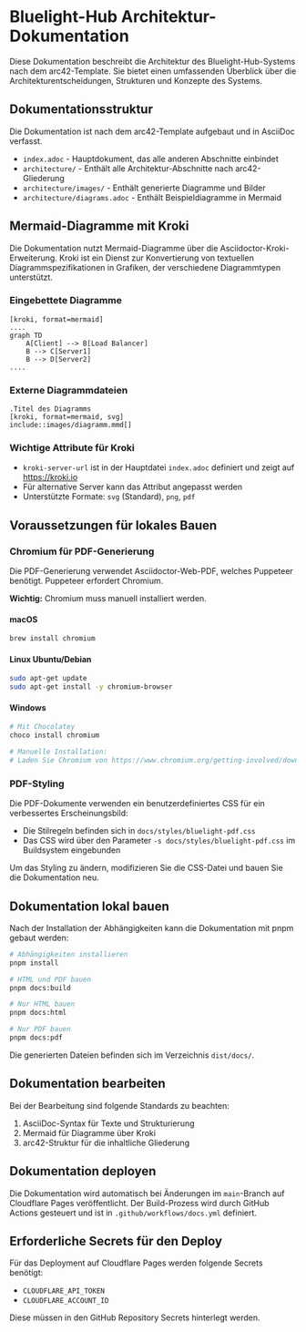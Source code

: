 # Bluelight-Hub Architektur-Dokumentation

Diese Dokumentation beschreibt die Architektur des Bluelight-Hub-Systems nach dem arc42-Template. Sie bietet einen umfassenden Überblick über die Architekturentscheidungen, Strukturen und Konzepte des Systems.

## Dokumentationsstruktur

Die Dokumentation ist nach dem arc42-Template aufgebaut und in AsciiDoc verfasst.

- `index.adoc` - Hauptdokument, das alle anderen Abschnitte einbindet
- `architecture/` - Enthält alle Architektur-Abschnitte nach arc42-Gliederung
- `architecture/images/` - Enthält generierte Diagramme und Bilder
- `architecture/diagrams.adoc` - Enthält Beispieldiagramme in Mermaid

## Mermaid-Diagramme mit Kroki

Die Dokumentation nutzt Mermaid-Diagramme über die Asciidoctor-Kroki-Erweiterung. Kroki ist ein Dienst zur Konvertierung von textuellen Diagrammspezifikationen in Grafiken, der verschiedene Diagrammtypen unterstützt.

### Eingebettete Diagramme

```adoc
[kroki, format=mermaid]
....
graph TD
    A[Client] --> B[Load Balancer]
    B --> C[Server1]
    B --> D[Server2]
....
```

### Externe Diagrammdateien

```adoc
.Titel des Diagramms
[kroki, format=mermaid, svg]
include::images/diagramm.mmd[]
```

### Wichtige Attribute für Kroki

- `kroki-server-url` ist in der Hauptdatei `index.adoc` definiert und zeigt auf https://kroki.io
- Für alternative Server kann das Attribut angepasst werden
- Unterstützte Formate: `svg` (Standard), `png`, `pdf`

## Voraussetzungen für lokales Bauen

### Chromium für PDF-Generierung

Die PDF-Generierung verwendet Asciidoctor-Web-PDF, welches Puppeteer benötigt. Puppeteer erfordert Chromium.

**Wichtig:** Chromium muss manuell installiert werden.

#### macOS

```bash
brew install chromium
```

#### Linux Ubuntu/Debian

```bash
sudo apt-get update
sudo apt-get install -y chromium-browser
```

#### Windows

```bash
# Mit Chocolatey
choco install chromium

# Manuelle Installation:
# Laden Sie Chromium von https://www.chromium.org/getting-involved/download-chromium herunter
```

### PDF-Styling

Die PDF-Dokumente verwenden ein benutzerdefiniertes CSS für ein verbessertes Erscheinungsbild:

- Die Stilregeln befinden sich in `docs/styles/bluelight-pdf.css`
- Das CSS wird über den Parameter `-s docs/styles/bluelight-pdf.css` im Buildsystem eingebunden

Um das Styling zu ändern, modifizieren Sie die CSS-Datei und bauen Sie die Dokumentation neu.

## Dokumentation lokal bauen

Nach der Installation der Abhängigkeiten kann die Dokumentation mit pnpm gebaut werden:

```bash
# Abhängigkeiten installieren
pnpm install

# HTML und PDF bauen
pnpm docs:build

# Nur HTML bauen
pnpm docs:html

# Nur PDF bauen
pnpm docs:pdf
```

Die generierten Dateien befinden sich im Verzeichnis `dist/docs/`.

## Dokumentation bearbeiten

Bei der Bearbeitung sind folgende Standards zu beachten:

1. AsciiDoc-Syntax für Texte und Strukturierung
2. Mermaid für Diagramme über Kroki
3. arc42-Struktur für die inhaltliche Gliederung

## Dokumentation deployen

Die Dokumentation wird automatisch bei Änderungen im `main`-Branch auf Cloudflare Pages veröffentlicht.
Der Build-Prozess wird durch GitHub Actions gesteuert und ist in `.github/workflows/docs.yml` definiert.

## Erforderliche Secrets für den Deploy

Für das Deployment auf Cloudflare Pages werden folgende Secrets benötigt:

- `CLOUDFLARE_API_TOKEN`
- `CLOUDFLARE_ACCOUNT_ID`

Diese müssen in den GitHub Repository Secrets hinterlegt werden.
